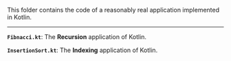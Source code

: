 This folder contains the code of a reasonably real application 
implemented in Kotlin.
<hr>

__``Fibnacci.kt``__: The __Recursion__ application of Kotlin.

__``InsertionSort.kt``__: The __Indexing__ application of Kotlin.
